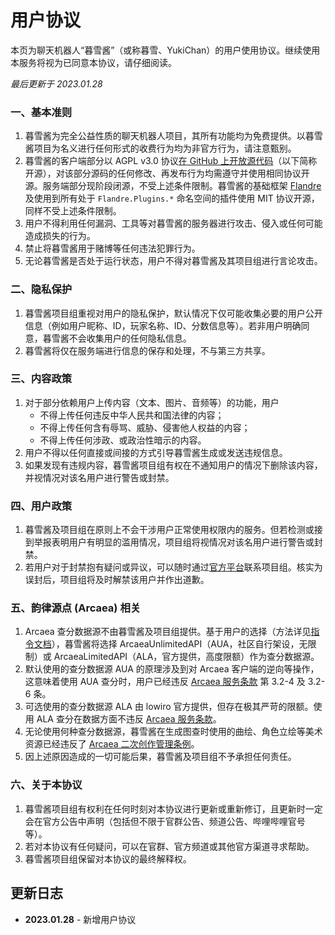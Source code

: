 # 用户协议

本页为聊天机器人“暮雪酱”（或称暮雪、YukiChan）的用户使用协议。继续使用本服务将视为已同意本协议，请仔细阅读。

_最后更新于 2023.01.28_

### 一、基本准则
1. 暮雪酱为完全公益性质的聊天机器人项目，其所有功能均为免费提供。以暮雪酱项目为名义进行任何形式的收费行为均为非官方行为，请注意甄别。
2. 暮雪酱的客户端部分以 AGPL v3.0 协议[在 GitHub 上开放源代码](https://github.com/b1acksoil/YukiChan)（以下简称开源），对该部分源码的任何修改、再发布行为均需遵守并使用相同协议开源。服务端部分现阶段闭源，不受上述条件限制。暮雪酱的基础框架 [Flandre](https://github.com/FlandreDevs/Flandre) 及使用到所有处于 `Flandre.Plugins.*` 命名空间的插件使用 MIT 协议开源，同样不受上述条件限制。
3. 用户不得利用任何漏洞、工具等对暮雪酱的服务器进行攻击、侵入或任何可能造成损失的行为。
4. 禁止将暮雪酱用于赌博等任何违法犯罪行为。
5. 无论暮雪酱是否处于运行状态，用户不得对暮雪酱及其项目组进行言论攻击。

### 二、隐私保护
1. 暮雪酱项目组重视对用户的隐私保护，默认情况下仅可能收集必要的用户公开信息（例如用户昵称、ID，玩家名称、ID、分数信息等）。若非用户明确同意，暮雪酱不会收集用户的任何隐私信息。
2. 暮雪酱将仅在服务端进行信息的保存和处理，不与第三方共享。

### 三、内容政策
1. 对于部分依赖用户上传内容（文本、图片、音频等）的功能，用户
    - 不得上传任何违反中华人民共和国法律的内容；
    - 不得上传任何含有辱骂、威胁、侵害他人权益的内容；
    - 不得上传任何涉政、或政治性暗示的内容。
2. 用户不得以任何直接或间接的方式引导暮雪酱生成或发送违规信息。
3. 如果发现有违规内容，暮雪酱项目组有权在不通知用户的情况下删除该内容，并视情况对该名用户进行警告或封禁。

### 四、用户政策
1. 暮雪酱及项目组在原则上不会干涉用户正常使用权限内的服务。但若检测或接到举报表明用户有明显的滥用情况，项目组将视情况对该名用户进行警告或封禁。
2. 若用户对于封禁抱有疑问或异议，可以随时通过[官方平台](index.md)联系项目组。核实为误封后，项目组将及时解禁该用户并作出道歉。

### 五、韵律源点 (Arcaea) 相关
1. Arcaea 查分数据源不由暮雪酱及项目组提供。基于用户的选择（方法详见[指令文档](arcaea.md)），暮雪酱将选择 ArcaeaUnlimitedAPI（AUA，社区自行架设，无限制）或 ArcaeaLimitedAPI（ALA，官方提供，高度限额）作为查分数据源。
2. 默认使用的查分数据源 AUA 的原理涉及到对 Arcaea 客户端的逆向等操作，这意味着使用 AUA 查分时，用户已经违反 [Arcaea 服务条款](https://arcaea.lowiro.com/zh/terms_of_service) 第 3.2-4 及 3.2-6 条。
3. 可选使用的查分数据源 ALA 由 lowiro 官方提供，但存在极其严苛的限额。使用 ALA 查分在数据方面不违反 [Arcaea 服务条款](https://arcaea.lowiro.com/zh/terms_of_service)。
4. 无论使用何种查分数据源，暮雪酱在生成图查时使用的曲绘、角色立绘等美术资源已经违反了 [Arcaea 二次创作管理条例](https://arcaea.lowiro.com/zh/derivative_policy)。
5. 因上述原因造成的一切可能后果，暮雪酱及项目组不予承担任何责任。

### 六、关于本协议
1. 暮雪酱项目组有权利在任何时刻对本协议进行更新或重新修订，且更新时一定会在官方公告中声明（包括但不限于官群公告、频道公告、哔哩哔哩官号等）。
2. 若对本协议有任何疑问，可以在官群、官方频道或其他官方渠道寻求帮助。
3. 暮雪酱项目组保留对本协议的最终解释权。

## 更新日志

- **2023.01.28** - 新增用户协议
